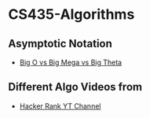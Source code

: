 # CS435-Algorithms


## Asymptotic Notation
 - [Big O vs Big Mega vs Big Theta](https://www.youtube.com/watch?v=1tfdr1Iv6JA)


## Different Algo Videos from
 - [Hacker Rank YT Channel](https://www.youtube.com/watch?v=KEEKn7Me-ms&list=PLI1t_8YX-ApvMthLj56t1Rf-Buio5Y8KL&index=1)
